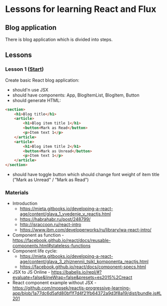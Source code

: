 # Lessons for learning React and Flux

## Blog application

There is blog application which is divided into steps.

## Lessons

### Lesson 1 ([Start](https://github.com/sergey-trotsyuk/learn-react-flux/tree/l1-start))

Create basic React blog application:
 - should'n use JSX
 - should have components: App, BlogItemList, BlogItem, Button
 - should generate HTML:
 ```html
 <section>
     <h1>Blog title</h1>
     <article>
         <h1>Blog item title 1</h1>
         <button>Mark as Read</button>
         <p>Item text 1</p>
     </article>
     <article>
         <h1>Blog item title 2</h1>
         <button>Mark as Unread</button>
         <p>Item text 1</p>
     </article>
 </section>
 ```
 - should have toggle button which should change font weight of item title ("Mark as Unread" / "Mark as Read")

### Materials
 - Introduction
    - https://mieta.gitbooks.io/developing-a-react-age/content/glava_1_vvedenie_v_reactjs.html
    - https://habrahabr.ru/post/248799/
    - http://jsraccoon.ru/react-intro
    - https://www.ibm.com/developerworks/ru/library/wa-react-intro/
 - Component as function - https://facebook.github.io/react/docs/reusable-components.html#stateless-functions
 - Component life cycle:
   - https://mieta.gitbooks.io/developing-a-react-age/content/glava_3_zhiznennii_tsikl_komponenta_reactjs.html
   - https://facebook.github.io/react/docs/component-specs.html
 - JSX to JS Online - https://babeljs.io/repl/#?evaluate=false&lineWrap=false&presets=es2015%2Creact
 - React component example without JSX - https://github.com/mopsek/reactjs-progressive-learning-app/blob/1a77dc6d5afd80bf1f7d4f21fb64372a9d3f8a19/dist/bundle.js#L201
